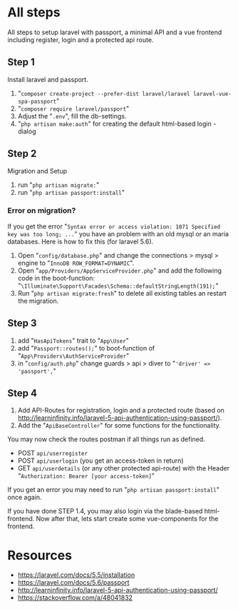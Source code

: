 # All steps
All steps to setup laravel with passport, a minimal API and a vue frontend including register, login and a protected api route.

## Step 1
Install laravel and passport.

1.  "`composer create-project --prefer-dist laravel/laravel laravel-vue-spa-passport`"
2. "`composer require laravel/passport`"
3. Adjust the "`.env`", fill the db-settings.
4. "`php artisan make:auth`" for creating the default html-based login - dialog

## Step 2
Migration and Setup

1. run "`php artisan migrate:`"
2. run "`php artisan passport:install`"

### Error on migration?
If you get the error "`Syntax error or access violation: 1071 Specified key was too long; ...`" you have an problem with an old mysql or an maria databases. Here is how to fix this (for laravel 5.6).

1. Open "`config/database.php`" and change the connections > mysql > engine to "`InnoDB ROW_FORMAT=DYNAMIC`".
2. Open "`app/Providers/AppServiceProvider.php`" and add the following code in the boot-function: "`\Illuminate\Support\Facades\Schema::defaultStringLength(191);`"
3. Run "`php artisan migrate:fresh`" to delete all existing tables an restart the migration.

## Step 3
1. add "`HasApiTokens`" trait to "`App\User`"
2. add "`Passport::routes();`" to boot-function of "`App\Providers\AuthServiceProvider`"
3. in "`config/auth.php`" change guards > api > diver to "`'driver' => 'passport',`"

## Step 4
1. Add API-Routes for registration, login and a protected route (based on http://learninfinity.info/laravel-5-api-authentication-using-passport/).
2. Add the "`ApiBaseController`" for some functions for the functionality.

You may now check the routes postman if all things run as defined.

* POST `api/userregister`
* POST `api/userlogin` (you get an access-token in return)
* GET `api/userdetails` (or any other protected api-route) with the Header "`Authorization: Bearer [your access-token]`"

If you get an error you may need to run "`php artisan passport:install`" once again.

If you have done STEP 1.4, you may also login via the blade-based html-frontend. Now after that, lets start create some vue-components for the frontend.

# Resources
* https://laravel.com/docs/5.5/installation
* https://laravel.com/docs/5.6/passport
* http://learninfinity.info/laravel-5-api-authentication-using-passport/
* https://stackoverflow.com/a/48041832